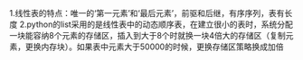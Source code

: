1.线性表的特点：唯一的‘第一元素’和‘最后元素’，前驱和后继，有序序列，表有长度
2.python的list采用的是线性表中的动态顺序表，在建立很小的表时，系统分配一块能容纳8个元素的存储区，插入到大于8个时就换一块4倍大的存储区（复制元素，更换内存块）。如果表中元素大于50000的时候，更换存储区策略换成加倍